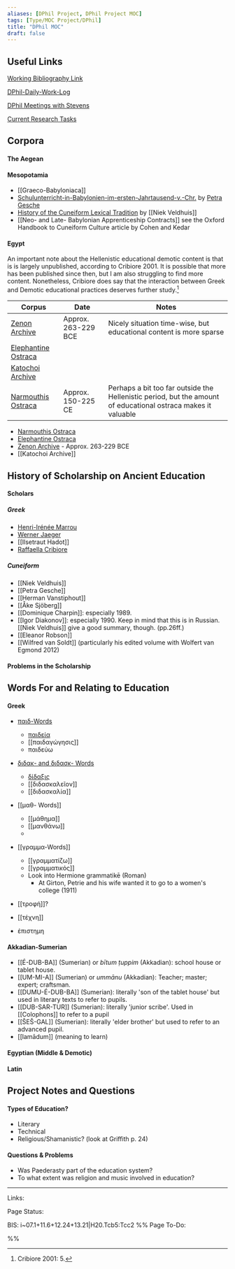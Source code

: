```yaml
---
aliases: [DPhil Project, DPhil Project MOC]
tags: [Type/MOC Project/DPhil]
title: "DPhil MOC" 
draft: false
---
```



## Useful Links
[Working Bibliography Link](https://1drv.ms/w/s!AtFZ4ElDbRkTijFTEK2TMet9-JhG)

[DPhil-Daily-Work-Log](DPhil-Daily-Work-Log.md)

[DPhil Meetings with Stevens](DPhil-Meetings-With-Stevens.md)

[Current Research Tasks](Current-Research-Tasks.md)
## Corpora
#### The Aegean

#### Mesopotamia
- [[Graeco-Babyloniaca]]
- [Schulunterricht-in-Babylonien-im-ersten-Jahrtausend-v.-Chr.](Schulunterricht-in-Babylonien-im-ersten-Jahrtausend-v.-Chr..md) by [Petra Gesche](Petra%20Gesche)
- [History of the Cuneiform Lexical Tradition](History-of-the-Cuneiform-Lexical-Tradition.md) by [[Niek Veldhuis]]
- [[Neo- and Late- Babylonian Apprenticeship Contracts]] see the Oxford Handbook to Cuneiform Culture article by Cohen and Kedar


#### Egypt
An important note about the Hellenistic educational demotic content is that is is largely unpublished, according to Cribiore 2001. It is possible that more has been published since then, but I am also struggling to find more content. Nonetheless, Cribiore does say that the interaction between Greek and Demotic educational practices deserves further study.[^1]

| Corpus                                        | Date                | Notes                                                              |
| --------------------------------------------- | ------------------- | ------------------------------------------------------------------ |
| [Zenon Archive](Zenon-Archive.md)             | Approx. 263-229 BCE | Nicely situation time-wise, but educational content is more sparse |
| [Elephantine Ostraca](Elephantine-Ostraca.md) |                     |                                                                    |
| [Katochoi Archive](Katochoi%20Archive)        |                     |                                                                    |
| [Narmouthis Ostraca](Narmouthis-Ostraca.md) | Approx. 150-225 CE  | Perhaps a bit too far outside the Hellenistic period, but the amount of educational ostraca makes it valuable |                                              |                     |                                                                    |

- [Narmouthis Ostraca](Narmouthis-Ostraca.md)
- [Elephantine Ostraca](Elephantine-Ostraca.md)
- [Zenon Archive](Zenon-Archive.md) - Approx. 263-229 BCE
- [[Katochoi Archive]] 
## History of Scholarship on Ancient Education
#### Scholars
##### Greek
- [Henri-Irénée Marrou](Henri-Irénée-Marrou.md)
- [Werner Jaeger](Werner-Jaeger.md)
- [[Ilsetraut Hadot]]
- [Raffaella Cribiore](Raffaella-Cribiore.md)

##### Cuneiform
- [[Niek Veldhuis]]
- [[Petra Gesche]]
- [[Herman Vanstiphout]]
- [[Åke Sjöberg]]
- [[Dominique Charpin]]: especially 1989.
- [[Igor Diakonov]]: especially 1990. Keep in mind that this is in Russian. [[Niek Veldhuis]] give a good summary, though. (pp.26ff.)
- [[Eleanor Robson]]
- [[Wilfred van Soldt]] (particularly his edited volume with Wolfert van Egmond 2012)
#### Problems in the Scholarship

## Words For and Relating to Education
#### Greek
- [παιδ-Words](παιδ-Words.md)
	- [παιδεία](παιδεία.md)
	- [[παιδαγώγησις]]
	- παιδεύω

- [διδακ- and διδασκ- Words](διδακ-and-διδασκ-Words.md)
	- [δίδαξις](δίδαξις.md)
	- [[διδασκαλεῖον]]
	- [[διδασκαλία]]

- [[μαθ- Words]]
	- [[μάθημα]]
	- [[μανθάνω]]
	- 

- [[γραμμα-Words]]
	- [[γραμματίζω]]
	- [[γραμματικός]]
	- Look into Hermione grammatikē (Roman)
		- At Girton, Petrie and his wife wanted it to go to a women's college (1911)

- [[τροφή]]?
- [[τέχνη]]
- ἐπιστημη

#### Akkadian-Sumerian
- [[É-DUB-BA]] (Sumerian) or *bītum ṭuppim* (Akkadian): school house or tablet house.
- [[UM-MI-A]] (Sumerian) or *ummānu* (Akkadian): Teacher; master; expert; craftsman.
- [[DUMU-É-DUB-BA]] (Sumerian): literally 'son of the tablet house' but used in literary texts to refer to pupils.
- [[DUB-SAR-TUR]] (Sumerian): literally 'junior scribe'. Used in [[Colophons]] to refer to a pupil
- [[ŠEŠ-GAL]] (Sumerian): literally 'elder brother' but used to refer to an advanced pupil.
- [[lamādum]] (meaning to learn)

#### Egyptian (Middle & Demotic)

#### Latin

## Project Notes and Questions
#### Types of Education?
- Literary
- Technical
- Religious/Shamanistic? (look at Griffith p. 24)

#### Questions & Problems
- Was Paederasty part of the education system?
- To what extent was religion and music involved in education?

--- 
Links: 

Page Status: 

BIS: i~07.1+11.6+12.24+13.21|H20.Tcb5:Tcc2
%%
Page To-Do:

%%

[^1]: Cribiore 2001: 5.